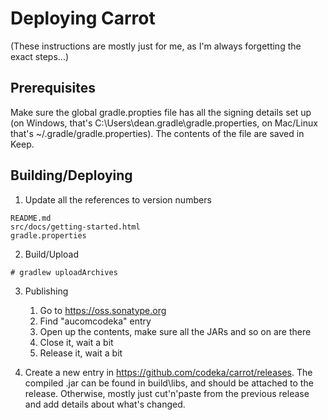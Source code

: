 # Deploying Carrot

(These instructions are mostly just for me, as I'm always forgetting the exact
steps...)

## Prerequisites

Make sure the global gradle.propties file has all the signing details set up (on
Windows, that's C:\Users\dean\.gradle\gradle.properties, on Mac/Linux that's
~/.gradle/gradle.properties). The contents of the file are saved in Keep.

## Building/Deploying

  1. Update all the references to version numbers
  
    README.md
    src/docs/getting-started.html
    gradle.properties

  2. Build/Upload

    # gradlew uploadArchives

  3. Publishing
     1. Go to https://oss.sonatype.org
     2. Find "aucomcodeka" entry
     3. Open up the contents, make sure all the JARs and so on are there
     4. Close it, wait a bit
     5. Release it, wait a bit

  4. Create a new entry in https://github.com/codeka/carrot/releases. The compiled .jar
     can be found in build\libs, and should be attached to the release. Otherwise, mostly
     just cut'n'paste from the previous release and add details about what's changed.
